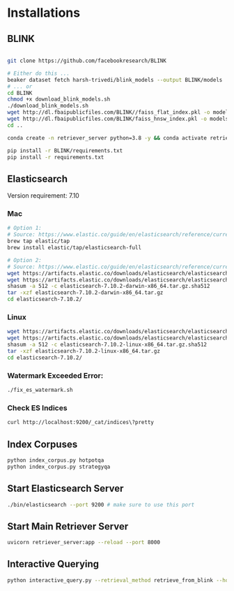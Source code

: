 # Installations


## BLINK

```bash

git clone https://github.com/facebookresearch/BLINK

# Either do this ...
beaker dataset fetch harsh-trivedi/blink_models --output BLINK/models
# ... or 
cd BLINK
chmod +x download_blink_models.sh
./download_blink_models.sh
wget http://dl.fbaipublicfiles.com/BLINK//faiss_flat_index.pkl -o models/
wget http://dl.fbaipublicfiles.com/BLINK/faiss_hnsw_index.pkl -o models/
cd ..

conda create -n retriever_server python=3.8 -y && conda activate retriever_server

pip install -r BLINK/requirements.txt
pip install -r requirements.txt
```

## Elasticsearch

Version requirement: 7.10

### Mac

```bash
# Option 1:
# Source: https://www.elastic.co/guide/en/elasticsearch/reference/current/brew.html
brew tap elastic/tap
brew install elastic/tap/elasticsearch-full

# Option 2:
# Source: https://www.elastic.co/guide/en/elasticsearch/reference/current/targz.html
wget https://artifacts.elastic.co/downloads/elasticsearch/elasticsearch-7.10.2-darwin-x86_64.tar.gz
wget https://artifacts.elastic.co/downloads/elasticsearch/elasticsearch-7.10.2-darwin-x86_64.tar.gz.sha512
shasum -a 512 -c elasticsearch-7.10.2-darwin-x86_64.tar.gz.sha512
tar -xzf elasticsearch-7.10.2-darwin-x86_64.tar.gz
cd elasticsearch-7.10.2/
```

### Linux

```bash
wget https://artifacts.elastic.co/downloads/elasticsearch/elasticsearch-7.10.2-linux-x86_64.tar.gz
wget https://artifacts.elastic.co/downloads/elasticsearch/elasticsearch-7.10.2-linux-x86_64.tar.gz.sha512
shasum -a 512 -c elasticsearch-7.10.2-linux-x86_64.tar.gz.sha512
tar -xzf elasticsearch-7.10.2-linux-x86_64.tar.gz
cd elasticsearch-7.10.2/
```

### Watermark Exceeded Error:

```bash
./fix_es_watermark.sh
```

### Check ES Indices

```bash
curl http://localhost:9200/_cat/indices\?pretty
```

## Index Corpuses

```bash
python index_corpus.py hotpotqa
python index_corpus.py strategyqa
```

## Start Elasticsearch Server

```bash
./bin/elasticsearch --port 9200 # make sure to use this port
```


## Start Main Retriever Server

```bash
uvicorn retriever_server:app --reload --port 8000
```

## Interactive Querying

```bash
python interactive_query.py --retrieval_method retrieve_from_blink --host TODO --port 8000
```
